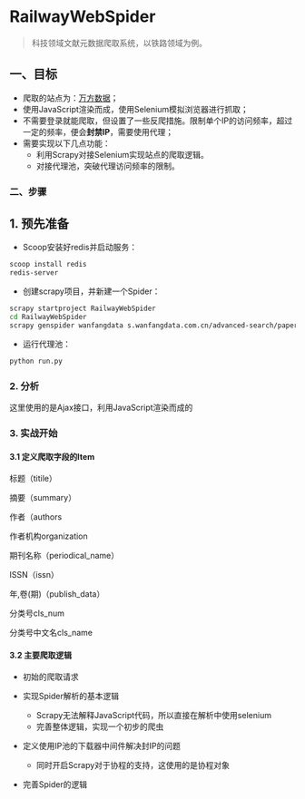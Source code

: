 # RailwayWebSpider

> 科技领域文献元数据爬取系统，以铁路领域为例。

## 一、目标

- 爬取的站点为：[万方数据](https://s.wanfangdata.com.cn/advanced-search/paper)；
- 使用JavaScript渲染而成，使用Selenium模拟浏览器进行抓取；
- 不需要登录就能爬取，但设置了一些反爬措施。限制单个IP的访问频率，超过一定的频率，便会**封禁IP**，需要使用代理；
- 需要实现以下几点功能：
  - 利用Scrapy对接Selenium实现站点的爬取逻辑。
  - 对接代理池，突破代理访问频率的限制。

### 二、步骤

## 1. 预先准备

- Scoop安装好redis并启动服务：

```bash
scoop install redis
redis-server
```

- 创建scrapy项目，并新建一个Spider：

```bash
scrapy startproject RailwayWebSpider
cd RailwayWebSpider
scrapy genspider wanfangdata s.wanfangdata.com.cn/advanced-search/paper
```

- 运行代理池：

```bash
python run.py
```

### 2. 分析

这里使用的是Ajax接口，利用JavaScript渲染而成的

### 3. 实战开始

#### 3.1 定义爬取字段的Item

标题（titile）

摘要（summary）

作者（authors

作者机构organization

期刊名称（periodical_name）

ISSN（issn）

年,卷(期)（publish_data）

分类号cls_num

分类号中文名cls_name

#### 3.2 主要爬取逻辑   

- 初始的爬取请求
- 实现Spider解析的基本逻辑
  - Scrapy无法解释JavaScript代码，所以直接在解析中使用selenium
  - 完善整体逻辑，实现一个初步的爬虫
- 定义使用IP池的下载器中间件解决封IP的问题
  - 同时开启Scrapy对于协程的支持，这使用的是协程对象

- 完善Spider的逻辑
